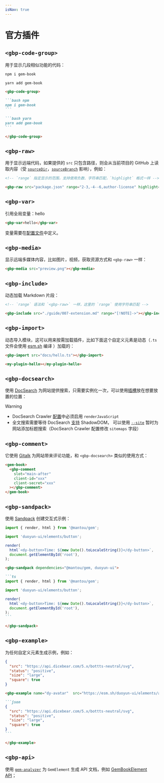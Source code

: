 ```yaml
---
isNav: true
---
```


# 官方插件

## `<gbp-code-group>`

用于显示几段相似功能的代码：

<gbp-code-group>

```bash npm
npm i gem-book
```

```bash yarn
yarn add gem-book
```

</gbp-code-group>

````md
<gbp-code-group>

```bash npm
npm i gem-book
```

```bash yarn
yarn add gem-book
```

</gbp-code-group>
````

## `<gbp-raw>`

用于显示远端代码，如果提供的 `src` 只包含路径，则会从当前项目的 GitHub 上读取内容（受 [`sourceDir`](./002-cli.md#--source-dir)，[`sourceBranch`](./002-cli.md#--source-branch) 影响），例如：

<gbp-raw src="package.json" range="2-3,-4--6,author-license" highlight="-5,author"></gbp-raw>

```md
<!-- `range` 指定显示的范围，支持使用负数、字符串匹配，`highlight` 格式一样 -->

<gbp-raw src="package.json" range="2-3,-4--6,author-license" highlight="-5,author"></gbp-raw>
```

## `<gbp-var>`

引用全局变量：<gbp-var>hello</gbp-var>

```md
<gbp-var>hello</gbp-var>
```

变量需要在[配置文件](./002-cli.md)中定义。

## `<gbp-media>`

显示远端多媒体内容，比如图片，视频，获取资源方式和 `<gbp-raw>` 一样：

```md
<gbp-media src="preview.png"></gbp-media>
```

## `<gbp-include>`

动态加载 Markdown 片段：

<gbp-include src="./guide/007-extension.md" range="[!NOTE]->"></gbp-include>

```md
<!-- `range` 语法和 `<gbp-raw>` 一样，这里的 `range` 使用字符串匹配 -->

<gbp-include src="./guide/007-extension.md" range="[!NOTE]->"></gbp-include>
```

## `<gbp-import>`

动态导入模块，这可以用来按需加载插件，比如下面这个自定义元素是动态（`.ts` 文件会使用 [esm.sh](https://esm.sh/) 编译 ）加载的：

<gbp-import src="docs/hello.ts"></gbp-import>

<my-plugin-hello></my-plugin-hello>

```md
<gbp-import src="docs/hello.ts"></gbp-import>

<my-plugin-hello></my-plugin-hello>
```

## `<gbp-docsearch>`

使用 [DocSearch](https://docsearch.algolia.com/) 为网站提供搜索，只需要实例化一次，可以使用[插槽](./guide/007-extension.md#插槽)放在想要放置的位置：

<gbp-raw src="docs/template.html" range="13--4"></gbp-raw>

> [!WARNING]
>
> - DocSearch Crawler [配置](https://crawler.algolia.com/admin/crawlers)中必须启用 `renderJavaScript`
> - 全文搜索需要等待 DocSearch [支持](https://github.com/algolia/renderscript/pull/555) ShadowDOM，
>   可以使用 [`--site`](./002-cli.md#--site-url) 暂时为网站添加标题搜索（DocSearch Crawler 配置修改 `sitemaps` 字段）

## `<gbp-comment>`

它使用 [Gitalk](https://github.com/gitalk/gitalk) 为网站带来评论功能，和 `<gbp-docsearch>` 类似的使用方式：

```html
<gem-book>
  <gbp-comment
    slot="main-after"
    client-id="xxx"
    client-secret="xxx"
  ></gbp-comment>
</gem-book>
```

## `<gbp-sandpack>`

使用 [Sandpack](https://sandpack.codesandbox.io/) 创建交互式示例：

<gbp-sandpack dependencies="@mantou/gem, duoyun-ui">

```ts
import { render, html } from '@mantou/gem';

import 'duoyun-ui/elements/button';

render(
  html`<dy-button>Time: ${new Date().toLocaleString()}</dy-button>`,
  document.getElementById('root'),
);
```

</gbp-sandpack>

````md
<gbp-sandpack dependencies="@mantou/gem, duoyun-ui">

```ts
import { render, html } from '@mantou/gem';

import 'duoyun-ui/elements/button';

render(
  html`<dy-button>Time: ${new Date().toLocaleString()}</dy-button>`,
  document.getElementById('root'),
);
```

</gbp-sandpack>
````

## `<gbp-example>`

为任何自定义元素生成示例，例如：

<gbp-example name="dy-avatar"  src="https://esm.sh/duoyun-ui/elements/avatar">

```json
{
  "src": "https://api.dicebear.com/5.x/bottts-neutral/svg",
  "status": "positive",
  "size": "large",
  "square": true
}
```

</gbp-example>

````md
<gbp-example name="dy-avatar"  src="https://esm.sh/duoyun-ui/elements/avatar">

```json
{
  "src": "https://api.dicebear.com/5.x/bottts-neutral/svg",
  "status": "positive",
  "size": "large",
  "square": true
}
```

</gbp-example>
````

## `<gbp-api>`

使用 [`gem-analyzer`](https://github.com/mantou132/gem/blob/main/packages/gem-analyzer) 为 `GemElement` 生成 API 文档，例如 [GemBookElement API](./004-api.md)；
